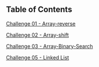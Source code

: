 ## Table of Contents
<!-- [Challenge 01 - Array-reverse](/dsa/challenges/array_shift/array_shift.py) -->

[Challenge 01 - Array-reverse](/dsa/challenges/array_reverse/README.md)

[Challenge 02 - Array-shift](/dsa/challenges/array_shift/README.md)

[Challenge 03 - Array-Binary-Search](/dsa/challenges/array_binary_search/README.md)

[Challenge 05 - Linked List](/dsa/challenges/linked_list/README.md)
